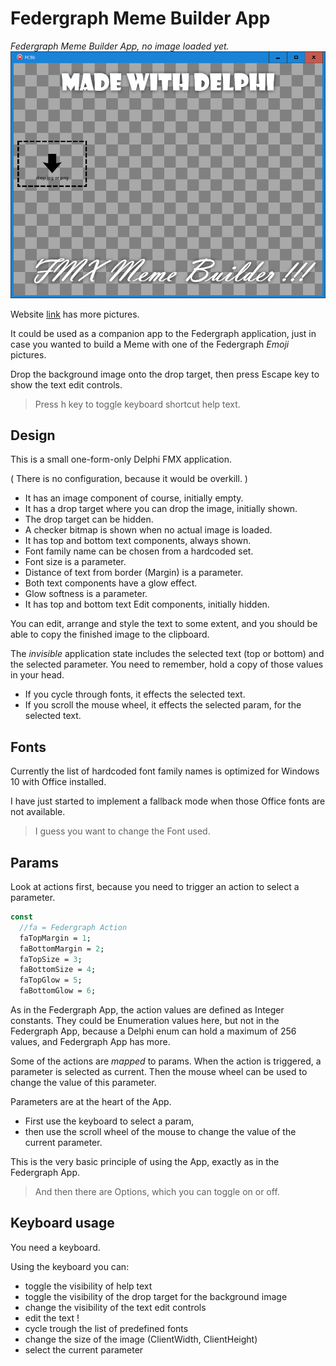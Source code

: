 # Federgraph Meme Builder App

*Federgraph Meme Builder App, no image loaded yet.*<br>
![Meme Builder](images/Meme-Builder-03.png)

Website [link](https://federgraph.de/federgraph-meme-builder-examples.html) has more pictures.

It could be used as a companion app to the Federgraph application,
just in case you wanted to build a Meme with one of the Federgraph *Emoji* pictures.

Drop the background image onto the drop target,
then press Escape key to show the text edit controls.

> Press h key to toggle keyboard shortcut help text.

## Design

This is a small one-form-only Delphi FMX application.

( There is no configuration, because it would be overkill. )

- It has an image component of course, initially empty.
- It has a drop target where you can drop the image, initially shown.
- The drop target can be hidden.
- A checker bitmap is shown when no actual image is loaded.
- It has top and bottom text components, always shown.
- Font family name can be chosen from a hardcoded set.
- Font size is a parameter.
- Distance of text from border (Margin) is a parameter.
- Both text components have a glow effect.
- Glow softness is a parameter.
- It has top and bottom text Edit components, initially hidden.

You can edit, arrange and style the text to some extent,
and you should be able to copy the finished image to the clipboard. 

The *invisible* application state includes the selected text (top or bottom) and the selected parameter.
You need to remember, hold a copy of those values in your head.

- If you cycle through fonts, it effects the selected text.
- If you scroll the mouse wheel, it effects the selected param, for the selected text.

## Fonts

Currently the list of hardcoded font family names is optimized for Windows 10 with Office installed.

I have just started to implement a fallback mode when those Office fonts are not available.

> I guess you want to change the Font used.

## Params

Look at actions first, because you need to trigger an action to select a parameter.

```pascal
const
  //fa = Federgraph Action
  faTopMargin = 1;
  faBottomMargin = 2;
  faTopSize = 3;
  faBottomSize = 4;
  faTopGlow = 5;
  faBottomGlow = 6;
```

As in the Federgraph App, the action values are defined as Integer constants.
They could be Enumeration values here, but not in the Federgraph App,
because a Delphi enum can hold a maximum of 256 values,
and Federgraph App has more.

Some of the actions are *mapped* to params.
When the action is triggered, a parameter is selected as current.
Then the mouse wheel can be used to change the value of this parameter.

Parameters are at the heart of the App.

- First use the keyboard to select a param,
- then use the scroll wheel of the mouse to change the value of the current parameter.

This is the very basic principle of using the App, exactly as in the Federgraph App.

> And then there are Options, which you can toggle on or off.

## Keyboard usage

You need a keyboard.

Using the keyboard you can:

- toggle the visibility of help text
- toggle the visibility of the drop target for the background image
- change the visibility of the text edit controls
- edit the text !
- cycle trough the list of predefined fonts
- change the size of the image (ClientWidth, ClientHeight)
- select the current parameter